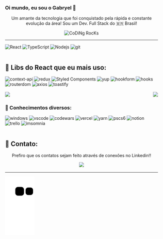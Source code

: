 ### Oi mundo, eu sou o Gabryel 👋
<div align="center" width="50">
<p>
  Um amante da tecnologia que foi conquistado pela rápida e constante evolução da área!
  Sou um Dev. Full Stack do 🇧🇷 Brasil!
</p>
<img src="https://github.com/SP-XD/SP-XD/blob/main/images/dev-working_rounded.gif?raw=true" href="https://github.com/sp-xd" alt="CoDiNg RocKs"  width="60%" />
</div>
<hr />
<div>
<img alt="React" src="https://img.shields.io/badge/-React-45b8d8?style=flat-square&logo=react&logoColor=white" />
<img alt="TypeScript" src="https://img.shields.io/badge/-TypeScript-007ACC?style=flat-square&logo=typescript&logoColor=white" />
<!-- <img alt="MongoDB" src="https://img.shields.io/badge/-MongoDB-13aa52?style=flat-square&logo=mongodb&logoColor=white" /> -->
<img alt="Nodejs" src="https://img.shields.io/badge/-Nodejs-43853d?style=flat-square&logo=Node.js&logoColor=white" />
<img alt="git" src="https://img.shields.io/badge/-Git-F05032?style=flat-square&logo=git&logoColor=white" />
</div>
<br>

<h2> 📂 Libs do React que eu mais uso:</h2>
<div>
<img height="20em" alt="context-api" src="https://img.shields.io/badge/Context--Api-563D7C?style=for-the-badge&logo=react&logoColor=black" />
<img height="20em" alt="redux" src="https://img.shields.io/badge/Redux-27338e?style=for-the-badge&logo=redux&logoColor=white" />
<img height="20em" alt="Styled Components" src="https://img.shields.io/badge/-Styled_Components-db7092?style=flat-square&logo=styled-components&logoColor=white" />
<img height="20em" alt="yup" src="https://img.shields.io/badge/Yup-purple?style=for-the-badge&logo=npm&logoColor=white" />
<img height="20em" alt="hookform" src="https://img.shields.io/badge/React--Hook--Form-gold?style=for-the-badge&logo=react&logoColor=black" />
<img height="20em" alt="hooks" src="https://img.shields.io/badge/React--Hooks-red?style=for-the-badge&logo=react&logoColor=white" />
<img height="20em" alt="routerdom" src="https://img.shields.io/badge/React_Router-CA4245?style=for-the-badge&logo=react-router&logoColor=white" />
<img height="20em" alt="axios" src="https://img.shields.io/badge/Axios-black?style=for-the-badge&logo=react&logoColor=white" />
<img height="20em" alt="toastify" src="https://img.shields.io/badge/Toastify-352341?style=for-the-badge&logo=react&logoColor=white" />
</div>
<br>

<div>
  <img  height="150em" src="https://github-readme-stats.vercel.app/api?username=gabryelmaraujo&show_icons=true&theme=midnight-purple&include_all_commits=true&count_private=true"/>
  <img align="right" height="150em" src="https://github-readme-stats.vercel.app/api/top-langs/?username=gabryelmaraujo&layout=compact&langs_count=16&theme=midnight-purple"/>
</div>

<h3> 📂 Conhecimentos diversos:</h3>
<div>
<img height="20em" alt="windows" src="https://img.shields.io/badge/Windows-0078D6?style=for-the-badge&logo=windows&logoColor=white" />
<img height="20em" alt="vscode" src="https://img.shields.io/badge/Visual_Studio_Code-0078D4?style=for-the-badge&logo=visual%20studio%20code&logoColor=white" />
<img height="20em" alt="codewars" src="https://img.shields.io/badge/Codewars-B1361E?style=for-the-badge&logo=Codewars&logoColor=white" />
<img height="20em" alt="vercel" src="https://img.shields.io/badge/Vercel-444?style=for-the-badge&logo=vercel&logoColor=white" />
<img height="20em" alt="yarn" src="https://img.shields.io/badge/Yarn-purple.svg?&style=for-the-badge&logo=yarn&logoColor=white" />
<img height="20em" alt="pscs6" src="https://img.shields.io/badge/Photoshop-blue?style=for-the-badge&logo=adobe-photoshop&logoColor=white" />
<img height="20em" alt="notion" src="https://img.shields.io/badge/Notion-black.svg?&style=for-the-badge&logo=notion&logoColor=white" />
<img height="20em" alt="trello" src="https://img.shields.io/badge/Trello-red.svg?&style=for-the-badge&logo=trello&logoColor=white" />
<img height="20em" alt="imsomnia" src="https://img.shields.io/badge/Insomnia-560e7c.svg?&style=for-the-badge&logo=insomnia&logoColor=white" />
</div>


<br>
<h2> 📩 Contato: </h2>
<div align="center" width="50">
  <p>Prefiro que os contatos sejam feito através de conexões no Linkedin!!</p>
<a href="https://www.linkedin.com/in/gabryelmaraujo"><img src="https://img.shields.io/badge/linkedin-%230077B5.svg?&style=for-the-badge&logo=linkedin&logoColor=white" height=25></a>
</div>

<hr />

![Snake animation](https://github.com/gabryelmaraujo/gabryelmaraujo/blob/output/github-contribution-grid-snake.svg)

